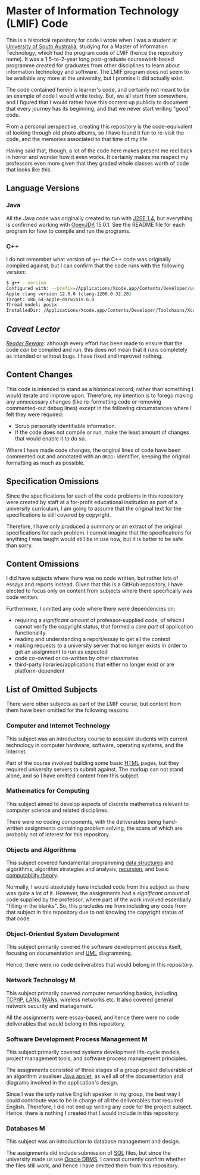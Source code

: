 # Master of Information Technology (LMIF) Code

This is a historical repository for code I wrote when I was a student at
[University of South Australia][], studying for a Master of Information
Technology, which had the program code of LMIF (hence the repository name). It
was a 1.5-to-2-year long post-graduate coursework-based programme created for
graduates from other disciplines to learn about information technology and
software. The LMIF program does not seem to be available any more at the
university, but I promise it did actually exist.

The code contained herein is learner's code, and certainly not meant to be an
example of code I would write today. But, we all start from somewhere, and I
figured that I would rather have this content up publicly to document that every
journey has its beginning, and that we never start writing "good" code.

From a personal perspective, creating this repository is the code-equivalent of
looking through old photo albums, so I have found it fun to re-visit the code,
and the memories associated to that time of my life.

Having said that, though, a lot of the code here makes present me reel back in
horror and wonder how it even works. It certainly makes me respect my professors
even more given that they graded whole classes worth of code that looks like
this.

## Language Versions

### Java

All the Java code was originally created to run with [J2SE 1.4][], but
everything is confirmed working with [OpenJDK][] 15.0.1. See the README file
for each program for how to compile and run the programs.

### C++

I do not remember what version of `g++` the C++ code was originally compiled
against, but I can confirm that the code runs with the following version:

```sh
$ g++ --version
Configured with: --prefix=/Applications/Xcode.app/Contents/Developer/usr --with-gxx-include-dir=/Library/Developer/CommandLineTools/SDKs/MacOSX10.15.sdk/usr/include/c++/4.2.1
Apple clang version 12.0.0 (clang-1200.0.32.28)
Target: x86_64-apple-darwin19.6.0
Thread model: posix
InstalledDir: /Applications/Xcode.app/Contents/Developer/Toolchains/XcodeDefault.xctoolchain/usr/bin
```

## _Caveat Lector_

_[Reader Beware][Caveat Lector]_: although every effort has been made to ensure
that the code _can_ be compiled and run, this does not mean that it runs
completely as intended or without bugs. I have fixed and improved nothing.

## Content Changes

This code is intended to stand as a historical record, rather than something I
would iterate and improve upon. Therefore, my intention is to forego making any
unnecessary changes (like re-formatting code or removing commented-out debug
lines) except in the following circumstances where I felt they were required:

- Scrub personally identifiable information.
- If the code does not compile or run, make the least amount of changes that
  would enable it to do so.

Where I have made code changes, the original lines of code have been commented
out and annotated with an `ORIG:` identifier, keeping the original formatting as
much as possible.

## Specification Omissions

Since the specifications for each of the code problems in this repository were
created by staff at a for-profit educational institution as part of a
university curriculum, I am going to assume that the original text for the
specifications is still covered by copyright.

Therefore, I have only produced a summary or an extract of the original
specifications for each problem. I cannot imagine that the specifications for
anything I was taught would still be in use now, but it is better to be safe
than sorry.

## Content Omissions

I did have subjects where there was no code written, but rather lots of essays
and reports instead. Given that this is a GitHub repository, I have elected to
focus only on content from subjects where there specifically was code written.

Furthermore, I omitted any code where there were dependencies on:

- requiring a _significant amount_ of professor-supplied code, of which I cannot
  verify the copyright status, that formed a _core part_ of application
  functionality
- reading and understanding a report/essay to get all the context
- making requests to a university server that no longer exists in order to get
  an assignment to run as expected
- code co-owned or co-written by other classmates
- third-party libraries/applications that either no longer exist or are
  platform-dependent

## List of Omitted Subjects

There were other subjects as part of the LMIF course, but content from them
have been omitted for the following reasons:

### Computer and Internet Technology

This subject was an introductory course to acquaint students with current
technology in computer hardware, software, operating systems, and the Internet.

Part of the course involved building some basic [HTML][] pages, but they
required university servers to submit against. The markup can not stand alone,
and so I have omitted content from this subject.

### Mathematics for Computing

This subject aimed to develop aspects of discrete mathematics relevant to
computer science and related disciplines.

There were no coding components, with the deliverables being hand-written
assignments containing problem solving, the scans of which are probably not of
interest for this repository.

### Objects and Algorithms

This subject covered fundamental programming [data structures][] and algorithms,
algorithm strategies and analysis, [recursion][], and basic [computability
theory][].

Normally, I would absolutely have included code from this subject as there was
quite a lot of it. However, the assignments had a _significant amount_ of code
supplied by the professor, where part of the work involved essentially "filling
in the blanks". So, this precludes me from including any code from that subject
in this repository due to not knowing the copyright status of that code.

### Object-Oriented System Development

This subject primarily covered the software development process itself, focusing
on documentation and [UML][] diagramming.

Hence, there were no code deliverables that would belong in this repository.

### Network Technology M

This subject primarily covered computer networking basics, including [TCP/IP][],
[LAN][]s, [WAN][]s, wireless networks etc. It also covered general network
security and management.

All the assignments were essay-based, and hence there were no code deliverables
that would belong in this repository.

### Software Development Process Management M

This subject primarily covered systems development life-cycle models, project
management tools, and software process management principles.

The assignments consisted of three stages of a group project deliverable of an
algorithm visualiser [Java applet][], as well all of the documentation and
diagrams involved in the application's design.

Since I was the only native English speaker in my group, the best way I could
contribute was to be in charge of all the deliverables that required English.
Therefore, I did not end up writing any code for the project subject. Hence,
there is nothing I created that I would include in this repository.

### Databases M

This subject was an introduction to database management and design.

The assignments did include submission of [SQL][] files, but since the
university made us use [Oracle DBMS][], I cannot currently confirm whether the
files still work, and hence I have omitted them from this repository.

[data structures]: https://en.wikipedia.org/wiki/Data_structure
[Caveat Lector]: https://en.wiktionary.org/wiki/caveat_lector
[computability theory]: https://en.wikipedia.org/wiki/Computability_theory
[HTML]: https://en.wikipedia.org/wiki/HTML
[J2SE 1.4]: https://en.wikipedia.org/wiki/Java_version_history#J2SE_1.4
[Java Applet]: https://en.wikipedia.org/wiki/Java_applet
[LAN]: https://en.wikipedia.org/wiki/Local_area_network
[OpenJDK]: https://openjdk.java.net/
[Oracle DBMS]: https://en.wikipedia.org/wiki/Oracle_Database
[recursion]: https://en.wikipedia.org/wiki/Recursion
[SQL]: https://en.wikipedia.org/wiki/SQL
[TCP/IP]: https://en.wikipedia.org/wiki/Internet_protocol_suite
[UML]: https://en.wikipedia.org/wiki/Unified_Modeling_Language
[University of South Australia]: https://www.unisa.edu.au/
[WAN]: https://en.wikipedia.org/wiki/Wide_area_network
